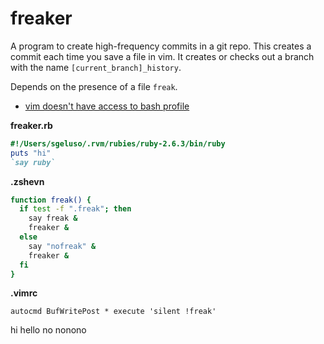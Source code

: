 # freaker
A program to create high-frequency commits in a git repo. This creates a commit
each time you save a file in vim. It creates or checks out a branch with the name
`[current_branch]_history`.

Depends on the presence of a file `freak`.

* [vim doesn't have access to bash profile](https://stackoverflow.com/questions/4642822/commands-executed-from-vim-are-not-recognizing-bash-command-aliases#comment32725637_4642855)

**freaker.rb**
```ruby
#!/Users/sgeluso/.rvm/rubies/ruby-2.6.3/bin/ruby
puts "hi"
`say ruby`
```

**.zshevn**
```bash
function freak() {
  if test -f ".freak"; then
    say freak &
    freaker &
  else
    say "nofreak" &
    freaker &
  fi
}
```

**.vimrc**
```vim
autocmd BufWritePost * execute 'silent !freak'
```

hi
hello
no
nonono